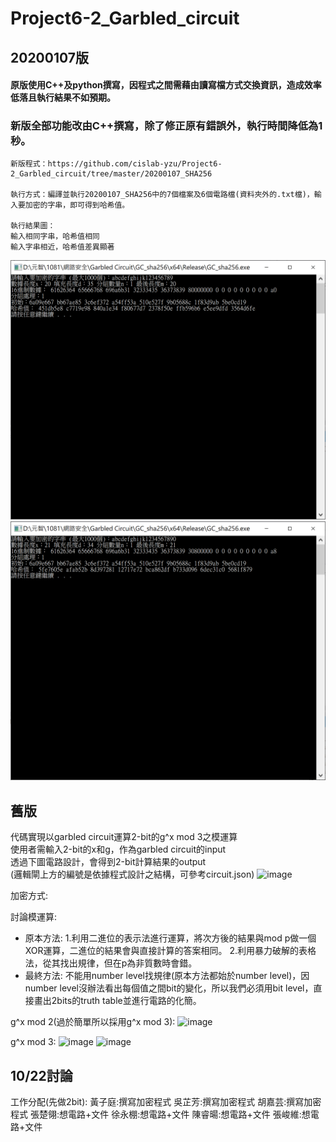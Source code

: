 # Project6-2_Garbled_circuit

## 20200107版

#### 原版使用C++及python撰寫，因程式之間需藉由讀寫檔方式交換資訊，造成效率低落且執行結果不如預期。
### 新版全部功能改由C++撰寫，除了修正原有錯誤外，執行時間降低為1秒。

```
新版程式：https://github.com/cislab-yzu/Project6-2_Garbled_circuit/tree/master/20200107_SHA256

執行方式：編譯並執行20200107_SHA256中的7個檔案及6個電路檔(資料夾外的.txt檔)，輸入要加密的字串，即可得到哈希值。

執行結果圖：
輸入相同字串，哈希值相同
輸入字串相近，哈希值差異顯著
```
![image](a.png)
![image](b.png)


## 舊版

代碼實現以garbled circuit運算2-bit的g^x mod 3之模運算  
使用者需輸入2-bit的x和g，作為garbled circuit的input  
透過下圖電路設計，會得到2-bit計算結果的output  
(邏輯閘上方的編號是依據程式設計之結構，可參考circuit.json)
![image](https://github.com/cislab-yzu/Project6-2_Garbled_circuit/blob/master/circuit.jpg)

加密方式:


討論模運算:
* 原本方法:
1.利用二進位的表示法進行運算，將次方後的結果與mod p做一個XOR運算，二進位的結果會與直接計算的答案相同。
2.利用暴力破解的表格法，從其找出規律，但在p為非質數時會錯。
* 最終方法:
不能用number level找規律(原本方法都始於number level)，因number level沒辦法看出每個值之間bit的變化，所以我們必須用bit level，直接畫出2bits的truth table並進行電路的化簡。

g^x mod 2(過於簡單所以採用g^x mod 3):
![image](https://github.com/cislab-yzu/Project6-2_Garbled_circuit/blob/master/mod2.jpg)

g^x mod 3:
![image](https://github.com/cislab-yzu/Project6-2_Garbled_circuit/blob/master/mod3-1.jpg)
![image](https://github.com/cislab-yzu/Project6-2_Garbled_circuit/blob/master/mod3-2.jpg)
## 10/22討論
工作分配(先做2bit):
黃子庭:撰寫加密程式
吳芷芳:撰寫加密程式
胡嘉芸:撰寫加密程式
張楚翎:想電路+文件
徐永棚:想電路+文件
陳睿暘:想電路+文件
張峻維:想電路+文件
